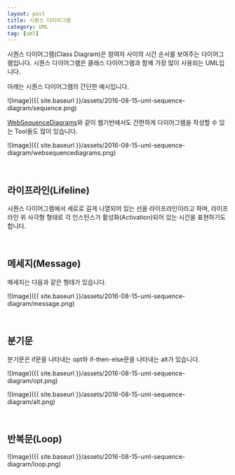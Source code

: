 ```yaml
---
layout: post
title: 시퀀스 다이어그램
category: UML
tag: [uml]
---
```


시퀀스 다이어그램(Class Diagram)은 참여자 사이의 시간 순서를 보여주는 다이어그램입니다.
시퀀스 다이어그램은 클래스 다이어그램과 함께 가장 많이 사용되는 UML입니다.

아래는 시퀀스 다이어그램의 간단한 예시입니다.

![Image]({{ site.baseurl }}/assets/2016-08-15-uml-sequence-diagram/sequence.png)

[WebSequenceDiagrams](https://www.websequencediagrams.com/)와 같이 웹기반에서도
간편하게 다이어그램을 작성할 수 있는 Tool들도 많이 있습니다.

![Image]({{ site.baseurl }}/assets/2016-08-15-uml-sequence-diagram/websequencediagrams.png)

<br> 

## 라이프라인(Lifeline)

시퀀스 다이어그램에서 세로로 길게 나열되어 있는 선을 라이프라인이라고 하며,
라이프 라인 위 사각형 형태로 각 인스턴스가 활성화(Activation)되어 있는 시간을 
표현하기도 합니다.

<br> 

## 메세지(Message)

메세지는 다음과 같은 형태가 있습니다.

![Image]({{ site.baseurl }}/assets/2016-08-15-uml-sequence-diagram/message.png)

<br> 

## 분기문

분기문은 if문을 나타내는 opt와 if-then-else문을 나타내는 alt가 있습니다.

![Image]({{ site.baseurl }}/assets/2016-08-15-uml-sequence-diagram/opt.png)

![Image]({{ site.baseurl }}/assets/2016-08-15-uml-sequence-diagram/alt.png)

<br> 

## 반복문(Loop)

![Image]({{ site.baseurl }}/assets/2016-08-15-uml-sequence-diagram/loop.png)